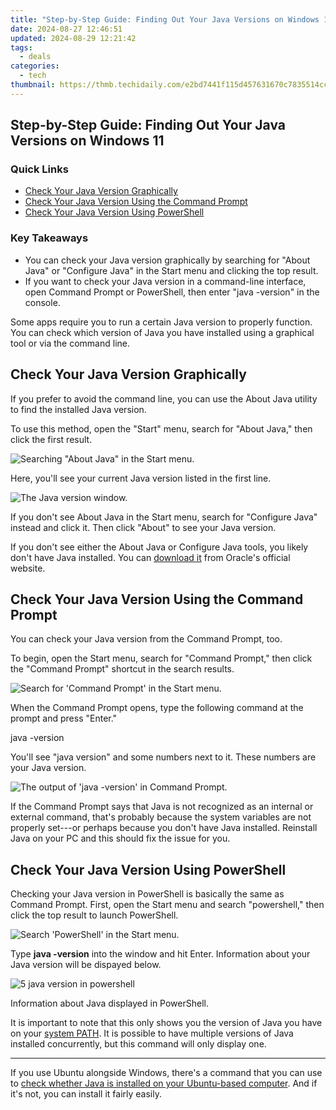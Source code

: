 ```yaml
---
title: "Step-by-Step Guide: Finding Out Your Java Versions on Windows 11"
date: 2024-08-27 12:46:51
updated: 2024-08-29 12:21:42
tags:
  - deals
categories:
  - tech
thumbnail: https://thmb.techidaily.com/e2bd7441f115d457631670c7835514cc1e1ad27ead792a165abad33ef124056a.jpg
---
```


## Step-by-Step Guide: Finding Out Your Java Versions on Windows 11

### Quick Links

* [Check Your Java Version Graphically](https://article-tips.techidaily.com/2024-approved-taking-photos-and-posting-youtubes-complete-guidebook/)
* [Check Your Java Version Using the Command Prompt](https://mondly-stories.techidaily.com/unearthing-millennia-old-linguistic-foundations/)
* [Check Your Java Version Using PowerShell](https://fox-access.techidaily.com/new-in-2024-the-art-of-chromatic-enhancement/)

### Key Takeaways

* You can check your Java version graphically by searching for "About Java" or "Configure Java" in the Start menu and clicking the top result.
* If you want to check your Java version in a command-line interface, open Command Prompt or PowerShell, then enter "java -version" in the console.

 Some apps require you to run a certain Java version to properly function. You can check which version of Java you have installed using a graphical tool or via the command line.

##  Check Your Java Version Graphically

 If you prefer to avoid the command line, you can use the About Java utility to find the installed Java version.

 To use this method, open the "Start" menu, search for "About Java," then click the first result.

![Searching "About Java" in the Start menu.](https://static1.howtogeekimages.com/wordpress/wp-content/uploads/2024/01/1-search-about-java.png) 

 Here, you'll see your current Java version listed in the first line.

![The Java version window.](https://static1.howtogeekimages.com/wordpress/wp-content/uploads/2024/01/2-java-version.png) 

 If you don't see About Java in the Start menu, search for "Configure Java" instead and click it. Then click "About" to see your Java version.

 If you don't see either the About Java or Configure Java tools, you likely don't have Java installed. You can [download it](https://www.java.com/en/download/) from Oracle's official website.

##  Check Your Java Version Using the Command Prompt

 You can check your Java version from the Command Prompt, too.

 To begin, open the Start menu, search for "Command Prompt," then click the "Command Prompt" shortcut in the search results.

![Search for 'Command Prompt' in the Start menu.](https://static1.howtogeekimages.com/wordpress/wp-content/uploads/2024/01/3-search-command-prompt.png) 

 When the Command Prompt opens, type the following command at the prompt and press "Enter."

java -version

 You'll see "java version" and some numbers next to it. These numbers are your Java version.

![The output of 'java -version' in Command Prompt.](https://static1.howtogeekimages.com/wordpress/wp-content/uploads/2024/01/4-java-version-in-command-prompt.png) 

 If the Command Prompt says that Java is not recognized as an internal or external command, that's probably because the system variables are not properly set---or perhaps because you don't have Java installed. Reinstall Java on your PC and this should fix the issue for you.

##  Check Your Java Version Using PowerShell

 Checking your Java version in PowerShell is basically the same as Command Prompt. First, open the Start menu and search "powershell," then click the top result to launch PowerShell. 

![Search 'PowerShell' in the Start menu.](https://static1.howtogeekimages.com/wordpress/wp-content/uploads/2024/01/powershell.png) 

 Type **java -version** into the window and hit Enter. Information about your Java version will be dispayed below.

![5 java version in powershell](https://static1.howtogeekimages.com/wordpress/wp-content/uploads/2024/01/5-java-version-in-powershell.png) 

Information about Java displayed in PowerShell. 

 It is important to note that this only shows you the version of Java you have on your [system PATH](https://android-frp.techidaily.com/in-2024-the-complete-guide-to-meizu-frp-bypass-everything-you-need-to-know-by-drfone-android/). It is possible to have multiple versions of Java installed concurrently, but this command will only display one. 

---

 If you use Ubuntu alongside Windows, there's a command that you can use to [check whether Java is installed on your Ubuntu-based computer](https://screen-recording.techidaily.com/updated-2024-approved-economical-android-communication-tools-best-of-10/). And if it's not, you can install it fairly easily.

<ins class="adsbygoogle"
     style="display:block"
     data-ad-format="autorelaxed"
     data-ad-client="ca-pub-7571918770474297"
     data-ad-slot="1223367746"></ins>



<ins class="adsbygoogle"
     style="display:block"
     data-ad-client="ca-pub-7571918770474297"
     data-ad-slot="8358498916"
     data-ad-format="auto"
     data-full-width-responsive="true"></ins>
